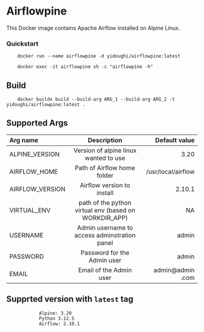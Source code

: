 # Airflowpine

This Docker image contains Apache Airflow installed on Alpine Linux.

### Quickstart

        docker run --name airflowpine -d yidoughi/airflowpine:latest
        
        docker exec -it airflowpine sh -c "airflowpine -h" 

## Build 

        docker buildx build --build-arg ARG_1 --build-arg ARG_2 -t yidoughi/airflowpine:latest .

## Supported Args

| Arg name  | Description          | Default value |
| :--------------- |:---------------:| -----------------:|
| ALPINE_VERSION  |   Version of alpine linux wanted to use |  3.20 |
| AIRFLOW_HOME | Path of Airflow home folder | /usr/local/airflow |
| AIRFLOW_VERSION     | Airflow version to install |    2.10.1 |
| VIRTUAL_ENV | path of the python virtual env (based on WORKDIR_APP)| NA     |
| USERNAME | Admin username  to access adminstration panel | admin |
| PASSWORD | Password for the Admin user | admin |
| EMAIL |Email of the Admin user | admin@admin .com |

## Supprted version with ```latest``` tag

                Alpine: 3.20
                Python 3.12.5 
                Airflow: 2.10.1
